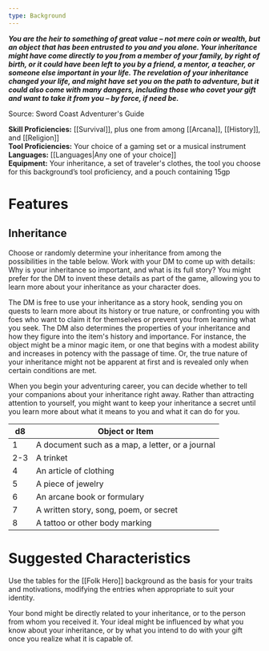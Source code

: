 ```yaml
---
type: Background
---
```

**_You are the heir to something of great value – not mere coin or wealth, but an object that has been entrusted to you and you alone. Your inheritance might have come directly to you from a member of your family, by right of birth, or it could have been left to you by a friend, a mentor, a teacher, or someone else important in your life. The revelation of your inheritance changed your life, and might have set you on the path to adventure, but it could also come with many dangers, including those who covet your gift and want to take it from you – by force, if need be._**

Source: Sword Coast Adventurer's Guide

**Skill Proficiencies:** [[Survival]], plus one from among [[Arcana]], [[History]], and [[Religion]]  
**Tool Proficiencies:** Your choice of a gaming set or a musical instrument  
**Languages:** [[Languages|Any one of your choice]]  
**Equipment:** Your inheritance, a set of traveler's clothes, the tool you choose for this background’s tool proficiency, and a pouch containing 15gp

# Features

## Inheritance

Choose or randomly determine your inheritance from among the possibilities in the table below. Work with your DM to come up with details: Why is your inheritance so important, and what is its full story? You might prefer for the DM to invent these details as part of the game, allowing you to learn more about your inheritance as your character does.

The DM is free to use your inheritance as a story hook, sending you on quests to learn more about its history or true nature, or confronting you with foes who want to claim it for themselves or prevent you from learning what you seek. The DM also determines the properties of your inheritance and how they figure into the item's history and importance. For instance, the object might be a minor magic item, or one that begins with a modest ability and increases in potency with the passage of time. Or, the true nature of your inheritance might not be apparent at first and is revealed only when certain conditions are met.

When you begin your adventuring career, you can decide whether to tell your companions about your inheritance right away. Rather than attracting attention to yourself, you might want to keep your inheritance a secret until you learn more about what it means to you and what it can do for you.

|d8|Object or Item|
|---|---|
|1|A document such as a map, a letter, or a journal|
|2-3|A trinket|
|4|An article of clothing|
|5|A piece of jewelry|
|6|An arcane book or formulary|
|7|A written story, song, poem, or secret|
|8|A tattoo or other body marking|

# Suggested Characteristics

Use the tables for the [[Folk Hero]] background as the basis for your traits and motivations, modifying the entries when appropriate to suit your identity.

Your bond might be directly related to your inheritance, or to the person from whom you received it. Your ideal might be influenced by what you know about your inheritance, or by what you intend to do with your gift once you realize what it is capable of.